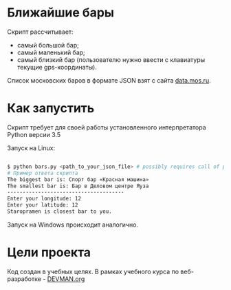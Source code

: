 # Ближайшие бары

Скрипт рассчитывает:

* самый большой бар;
* самый маленький бар;
* самый близкий бар (пользователю нужно ввести с клавиатуры текущие gps-координаты).

Список московских баров в формате JSON взят с сайта [data.mos.ru](https://data.mos.ru).

# Как запустить

Скрипт требует для своей работы установленного интерпретатора Python версии 3.5

Запуск на Linux:

```bash

$ python bars.py <path_to_your_json_file> # possibly requires call of python3 executive instead of just python
# Пример ответа скрипта
The biggest bar is: Спорт бар «Красная машина»
The smallest bar is: Бар в Деловом центре Яуза
--------------------------------------
Enter your longitude: 12
Enter your latitude: 12
Staropramen is closest bar to you.

```

Запуск на Windows происходит аналогично.

# Цели проекта

Код создан в учебных целях. В рамках учебного курса по веб-разработке - [DEVMAN.org](https://devman.org)
